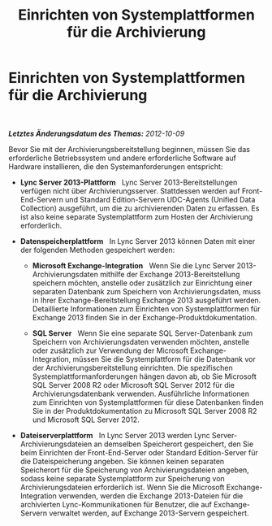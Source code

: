 ﻿---
title: Einrichten von Systemplattformen für die Archivierung
TOCTitle: Einrichten von Systemplattformen für die Archivierung
ms:assetid: 2df40fdf-0e32-46d4-9fb2-1ce1d7bfa328
ms:mtpsurl: https://technet.microsoft.com/de-de/library/JJ204768(v=OCS.15)
ms:contentKeyID: 49293538
ms.date: 05/19/2016
mtps_version: v=OCS.15
ms.translationtype: HT
---

# Einrichten von Systemplattformen für die Archivierung

 

_**Letztes Änderungsdatum des Themas:** 2012-10-09_

Bevor Sie mit der Archivierungsbereitstellung beginnen, müssen Sie das erforderliche Betriebssystem und andere erforderliche Software auf Hardware installieren, die den Systemanforderungen entspricht:

  - **Lync Server 2013-Plattform**   Lync Server 2013-Bereitstellungen verfügen nicht über Archivierungsserver. Stattdessen werden auf Front-End-Servern und Standard Edition-Servern UDC-Agents (Unified Data Collection) ausgeführt, um die zu archivierenden Daten zu erfassen. Es ist also keine separate Systemplattform zum Hosten der Archivierung erforderlich.

  - **Datenspeicherplattform**   In Lync Server 2013 können Daten mit einer der folgenden Methoden gespeichert werden:
    
      - **Microsoft Exchange-Integration**   Wenn Sie die Lync Server 2013-Archivierungsdaten mithilfe der Exchange 2013-Bereitstellung speichern möchten, anstelle oder zusätzlich zur Einrichtung einer separaten Datenbank zum Speichern von Archivierungsdaten, muss in Ihrer Exchange-Bereitstellung Exchange 2013 ausgeführt werden. Detaillierte Informationen zum Einrichten von Systemplattformen für Exchange 2013 finden Sie in der Exchange-Produktdokumentation.
    
      - **SQL Server**   Wenn Sie eine separate SQL Server-Datenbank zum Speichern von Archivierungsdaten verwenden möchten, anstelle oder zusätzlich zur Verwendung der Microsoft Exchange-Integration, müssen Sie die Systemplattform für die Datenbank vor der Archivierungsbereitstellung einrichten. Die spezifischen Systemplattformanforderungen hängen davon ab, ob Sie Microsoft SQL Server 2008 R2 oder Microsoft SQL Server 2012 für die Archivierungsdatenbank verwenden. Ausführliche Informationen zum Einrichten von Systemplattformen für diese Datenbanken finden Sie in der Produktdokumentation zu Microsoft SQL Server 2008 R2 und Microsoft SQL Server 2012.

  - **Dateiserverplattform**   In Lync Server 2013 werden Lync Server-Archivierungsdateien an demselben Speicherort gespeichert, den Sie beim Einrichten der Front-End-Server oder Standard Edition-Server für die Dateispeicherung angeben. Sie können keinen separaten Speicherort für die Speicherung von Archivierungsdateien angeben, sodass keine separate Systemplattform zur Speicherung von Archivierungsdateien erforderlich ist. Wenn Sie die Microsoft Exchange-Integration verwenden, werden die Exchange 2013-Dateien für die archivierten Lync-Kommunikationen für Benutzer, die auf Exchange-Servern verwaltet werden, auf Exchange 2013-Servern gespeichert.

